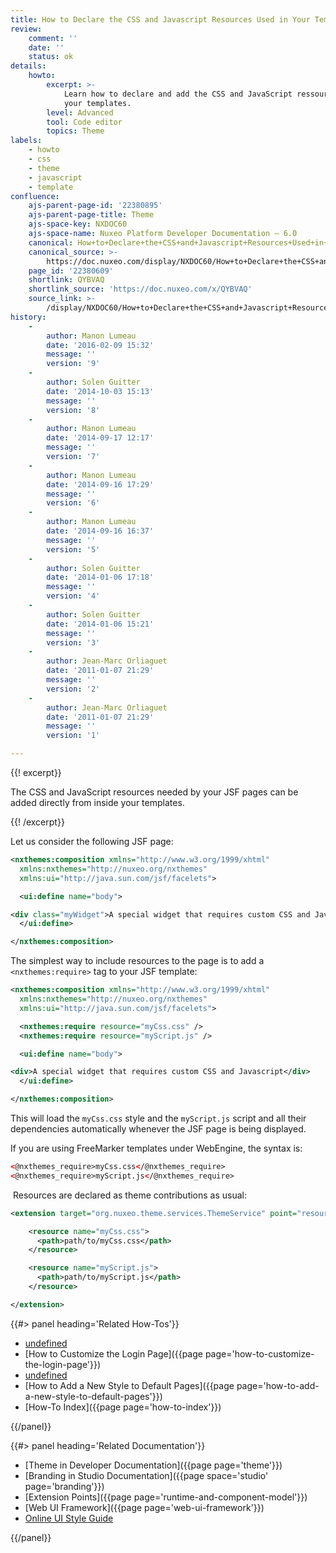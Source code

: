 ```yaml
---
title: How to Declare the CSS and Javascript Resources Used in Your Templates
review:
    comment: ''
    date: ''
    status: ok
details:
    howto:
        excerpt: >-
            Learn how to declare and add the CSS and JavaScript ressources in
            your templates.
        level: Advanced
        tool: Code editor
        topics: Theme
labels:
    - howto
    - css
    - theme
    - javascript
    - template
confluence:
    ajs-parent-page-id: '22380895'
    ajs-parent-page-title: Theme
    ajs-space-key: NXDOC60
    ajs-space-name: Nuxeo Platform Developer Documentation — 6.0
    canonical: How+to+Declare+the+CSS+and+Javascript+Resources+Used+in+Your+Templates
    canonical_source: >-
        https://doc.nuxeo.com/display/NXDOC60/How+to+Declare+the+CSS+and+Javascript+Resources+Used+in+Your+Templates
    page_id: '22380609'
    shortlink: QYBVAQ
    shortlink_source: 'https://doc.nuxeo.com/x/QYBVAQ'
    source_link: >-
        /display/NXDOC60/How+to+Declare+the+CSS+and+Javascript+Resources+Used+in+Your+Templates
history:
    - 
        author: Manon Lumeau
        date: '2016-02-09 15:32'
        message: ''
        version: '9'
    - 
        author: Solen Guitter
        date: '2014-10-03 15:13'
        message: ''
        version: '8'
    - 
        author: Manon Lumeau
        date: '2014-09-17 12:17'
        message: ''
        version: '7'
    - 
        author: Manon Lumeau
        date: '2014-09-16 17:29'
        message: ''
        version: '6'
    - 
        author: Manon Lumeau
        date: '2014-09-16 16:37'
        message: ''
        version: '5'
    - 
        author: Solen Guitter
        date: '2014-01-06 17:18'
        message: ''
        version: '4'
    - 
        author: Solen Guitter
        date: '2014-01-06 15:21'
        message: ''
        version: '3'
    - 
        author: Jean-Marc Orliaguet
        date: '2011-01-07 21:29'
        message: ''
        version: '2'
    - 
        author: Jean-Marc Orliaguet
        date: '2011-01-07 21:29'
        message: ''
        version: '1'

---
```

{{! excerpt}}

The CSS and JavaScript resources needed by your JSF pages can be added directly from inside your templates.

{{! /excerpt}}

Let us consider the following JSF page:

```xml
<nxthemes:composition xmlns="http://www.w3.org/1999/xhtml"
  xmlns:nxthemes="http://nuxeo.org/nxthemes"
  xmlns:ui="http://java.sun.com/jsf/facelets">

  <ui:define name="body">

<div class="myWidget">A special widget that requires custom CSS and Javascript.</div>
  </ui:define>

</nxthemes:composition>

```

The simplest way to include resources to the page is to add a `<nxthemes:require>` tag to your JSF template:

```xml
<nxthemes:composition xmlns="http://www.w3.org/1999/xhtml"
  xmlns:nxthemes="http://nuxeo.org/nxthemes"
  xmlns:ui="http://java.sun.com/jsf/facelets">

  <nxthemes:require resource="myCss.css" />
  <nxthemes:require resource="myScript.js" />

  <ui:define name="body">

<div>A special widget that requires custom CSS and Javascript</div>
  </ui:define>

</nxthemes:composition>

```

This will load the `myCss.css` style and the `myScript.js` script and all their dependencies automatically whenever the JSF page is being displayed.

If you are using FreeMarker templates under WebEngine, the syntax is:

```xml
<@nxthemes_require>myCss.css</@nxthemes_require>
<@nxthemes_require>myScript.js</@nxthemes_require>

```

&nbsp;Resources are declared as theme contributions as usual:

```xml
<extension target="org.nuxeo.theme.services.ThemeService" point="resources">

    <resource name="myCss.css">
      <path>path/to/myCss.css</path>
    </resource>

    <resource name="myScript.js">
      <path>path/to/myScript.js</path>
    </resource>

</extension>

```

<div class="row" data-equalizer data-equalize-on="medium"><div class="column medium-6">{{#> panel heading='Related How-Tos'}}

*   [undefined]()
*   [How to Customize the Login Page]({{page page='how-to-customize-the-login-page'}})
*   [undefined]()
*   [How to Add a New Style to Default Pages]({{page page='how-to-add-a-new-style-to-default-pages'}})
*   [How-To Index]({{page page='how-to-index'}})

{{/panel}}</div><div class="column medium-6">{{#> panel heading='Related Documentation'}}

*   [Theme in Developer Documentation]({{page page='theme'}})
*   [Branding in Studio Documentation]({{page space='studio' page='branding'}})
*   [Extension Points]({{page page='runtime-and-component-model'}})
*   [Web UI Framework]({{page page='web-ui-framework'}})
*   [Online UI Style Guide](http://showcase.nuxeo.com/nuxeo/styleGuide/)

{{/panel}}</div></div>